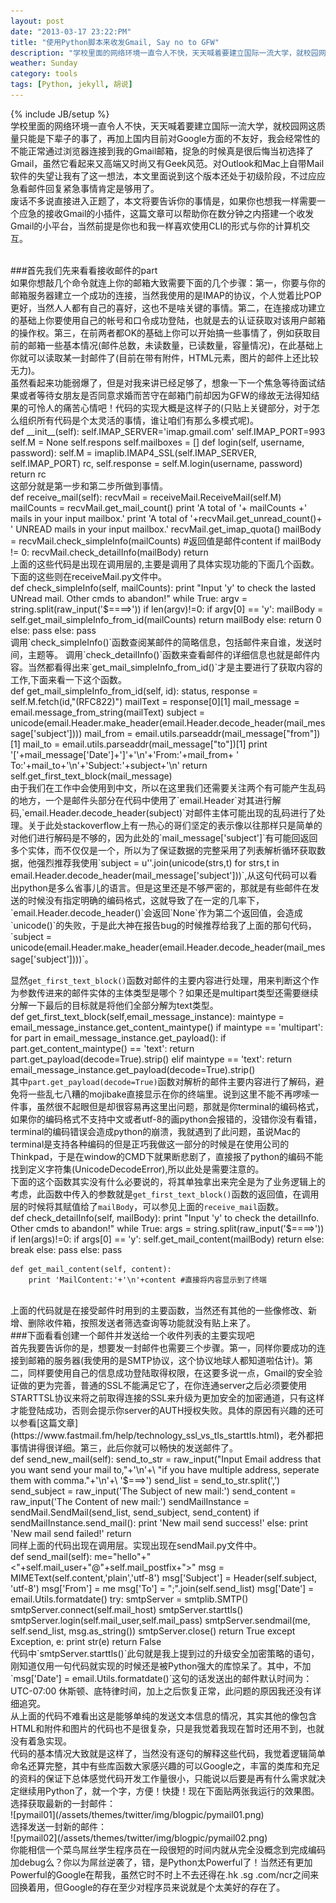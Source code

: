 ```yaml
---
layout: post
date: "2013-03-17 23:22:PM"
title: "使用Python脚本来收发Gmail, Say no to GFW"
description: "学校里面的网络环境一直令人不快，天天喊着要建立国际一流大学，就校园网这质量只能是下辈子的事了，再加上国内目前对Google方面的不友好，我会经常性的不能正常通过浏览器连接到我的Gmail邮箱，捉急的时候真是很后悔当初选择了Gmail，虽然它看起来又高端又时尚又有Geek风范。对Outlook和Mac自带Mail客户端的失望让我有了这一想法，本文里面说到这个版本还处于初级阶段，不过应急看邮件回复紧急事情肯定是够用了。"
weather: Sunday
category: tools 
tags: [Python, jekyll, 胡说]
---
```

{% include JB/setup %}
<br>
学校里面的网络环境一直令人不快，天天喊着要建立国际一流大学，就校园网这质量只能是下辈子的事了，再加上国内目前对Google方面的不友好，我会经常性的不能正常通过浏览器连接到我的Gmail邮箱，捉急的时候真是很后悔当初选择了Gmail，虽然它看起来又高端又时尚又有Geek风范。对Outlook和Mac上自带Mail软件的失望让我有了这一想法，本文里面说到这个版本还处于初级阶段，不过应应急看邮件回复紧急事情肯定是够用了。
<br>
废话不多说直接进入正题了，本文将要告诉你的事情是，如果你也想我一样需要一个应急的接收Gmail的小插件，这篇文章可以帮助你在数分钟之内搭建一个收发Gmail的小平台，当然前提是你也和我一样喜欢使用CLI的形式与你的计算机交互。

<br>
###首先我们先来看看接收邮件的part

<br>
如果你想敲几个命令就连上你的邮箱大致需要下面的几个步骤：第一，你要与你的邮箱服务器建立一个成功的连接，当然我使用的是IMAP的协议，个人觉着比POP更好，当然人人都有自己的喜好，这也不是啥关键的事情。第二，在连接成功建立的基础上你要使用自己的帐号和口令成功登陆，也就是去的认证获取对该用户邮箱的操作权。第三，在前两者都OK的基础上你可以开始搞一些事情了，例如获取目前的邮箱一些基本情况(邮件总数，未读数量，已读数量，容量情况)，在此基础上你就可以读取某一封邮件了(目前在带有附件，HTML元素，图片的邮件上还比较无力)。

<br>
虽然看起来功能弱爆了，但是对我来讲已经足够了，想象一下一个焦急等待面试结果或者等待女朋友是否同意求婚而苦守在邮箱门前却因为GFW的缘故无法得知结果的可怜人的痛苦心情吧！代码的实现大概是这样子的(只贴上关键部分，对于怎么组织所有代码是个太灵活的事情，谁让咱们有那么多模式呢)。

<br>
	def __init__(self): 
		self.IMAP_SERVER='imap.gmail.com'
		self.IMAP_PORT=993
		self.M = None
		self.respons
		self.mailboxes = [] 
	def login(self, username, password): 
		self.M = imaplib.IMAP4_SSL(self.IMAP_SERVER, self.IMAP_PORT) 
		rc, self.response = self.M.login(username, password) 
		return rc 
<br>
这部分就是第一步和第二步所做到事情。
<br>
	def receive_mail(self):       
		recvMail = receiveMail.ReceiveMail(self.M) 
		mailCounts = recvMail.get_mail_count()
		print 'A total of '+ mailCounts +' mails in your input mailbox.'
		print 'A total of '+recvMail.get_unread_count()+ ' UNREAD mails in your input mailbox.'
		recvMail.get_imap_quota()
		mailBody = recvMail.check_simpleInfo(mailCounts) #返回值是邮件content
		if mailBody != 0:
			recvMail.check_detailInfo(mailBody)
		return

<br>
上面的这些代码是出现在调用层的,主要是调用了具体实现功能的下面几个函数。
<br>
下面的这些则在receiveMail.py文件中。
<br>
    def check_simpleInfo(self, mailCounts):
    	print "Input 'y' to check the lasted UNread mail. Other cmds to abandon!"
    	while True:
			argv = string.split(raw_input('$====>'))
			if len(argv)!=0:
				if argv[0] == 'y':
					mailBody = self.get_mail_simpleInfo_from_id(mailCounts)
					return mailBody
				else:
					return 0
			else:
				pass
		else:
			pass
<br>
调用`check_simpleInfo()`函数查阅某邮件的简略信息，包括邮件来自谁，发送时间，主题等。
调用`check_detailInfo()`函数来查看邮件的详细信息也就是邮件内容。当然都看得出来`get_mail_simpleInfo_from_id()`才是主要进行了获取内容的工作,下面来看一下这个函数。
<br>
	def get_mail_simpleInfo_from_id(self, id): 
        status, response = self.M.fetch(id,"(RFC822)")
        mailText = response[0][1]
        mail_message = email.message_from_string(mailText)
        subject = unicode(email.Header.make_header(email.Header.decode_header(mail_message['subject'])))
        mail_from = email.utils.parseaddr(mail_message["from"])[1]
        mail_to = email.utils.parseaddr(mail_message["to"])[1]
		print '['+mail_message['Date']+']'+'\n'+'From:'+mail_from+ ' To:'+mail_to+'\n'+'Subject:'+subject+'\n'
        return self.get_first_text_block(mail_message)
<br>
由于我们在工作中会使用到中文，所以在这里我们还需要关注两个有可能产生乱码的地方，一个是邮件头部分在代码中使用了`email.Header`对其进行解码,`email.Header.decode_header(subject)`对邮件主体可能出现的乱码进行了处理。关于此处stackoverflow上有一热心的哥们坚定的表示像以往那样只是简单的对他们进行解码是不够的，因为此处的`mail_message['subject']`有可能回返回多个实体，而不仅仅是一个，所以为了保证数据的完整采用了列表解析循环获取数据，他强烈推荐我使用`subject = u''.join(unicode(strs,t) for strs,t in email.Header.decode_header(mail_message['subject']))`,从这句代码可以看出python是多么省事儿的语言。但是这里还是不够严密的，那就是有些邮件在发送的时候没有指定明确的编码格式，这就导致了在一定的几率下，`email.Header.decode_header()`会返回`None`作为第二个返回值，会造成`unicode()`的失败，于是此大神在报告bug的时候推荐给我了上面的那句代码，`subject = unicode(email.Header.make_header(email.Header.decode_header(mail_message['subject'])))`。

显然`get_first_text_block()`函数对邮件的主要内容进行处理，用来判断这个作为参数传进来的邮件实体的主体类型是哪个？如果还是multipart类型还需要继续分解一下最后的目标就是将他们全部分解为text类型。
<br>
	def get_first_text_block(self,email_message_instance):
        maintype = email_message_instance.get_content_maintype()
        if maintype == 'multipart':
            for part in email_message_instance.get_payload():
                if part.get_content_maintype() == 'text':
                    return part.get_payload(decode=True).strip()
        elif maintype == 'text':
            return email_message_instance.get_payload(decode=True).strip()
<br>
其中`part.get_payload(decode=True)`函数对解析的邮件主要内容进行了解码，避免将一些乱七八糟的mojibake直接显示在你的终端里。说到这里不能不再啰嗦一件事，虽然很不起眼但是却很容易再这里出问题，那就是你terminal的编码格式，如果你的编码格式不支持中文或者utf-8的画python会报错的，没错你没有看错，terminal的编码错误会造成python的崩溃，我就遇到了此问题，虽说Mac的terminal是支持各种编码的但是正巧我做这一部分的时候是在使用公司的Thinkpad，于是在window的CMD下就果断悲剧了，直接报了python的编码不能找到定义字符集(UnicodeDecodeError),所以此处是需要注意的。
<br>
下面的这个函数其实没有什么必要说的，将其单独拿出来完全是为了业务逻辑上的考虑，此函数中传入的参数就是`get_first_text_block()`函数的返回值，在调用层的时候将其赋值给了`mailBody`，可以参见上面的`receive_mail`函数。
<br>
    def check_detailInfo(self, mailBody):
    	print "Input 'y' to check the detailInfo. Other cmds to abandon!"
		while True:
    		args = string.split(raw_input('$====>'))
			if len(args)!=0:
				if args[0] == 'y':
					self.get_mail_content(mailBody)
					return
				else:
					break
			else:
				pass
    	else:
    		pass	

	def get_mail_content(self, content):
    	print 'MailContent:'+'\n'+content #直接将内容显示到了终端
<br>
上面的代码就是在接受邮件时用到的主要函数，当然还有其他的一些像修改、新增、删除收件箱，按照发送者筛选查询等功能就没有贴上来了。
<br>
###下面看看创建一个邮件并发送给一个收件列表的主要实现吧
<br>
首先我要告诉你的是，想要发一封邮件也需要三个步骤。第一，同样你要成功的连接到邮箱的服务器(我使用的是SMTP协议，这个协议地球人都知道啦估计)。第二，同样要使用自己的信息成功登陆取得权限，在这要多说一点，Gmail的安全验证做的更为完善，普通的SSL不能满足它了，在你连通server之后必须要使用STARTTSL协议来将之前取得连接的SSL来升级为更加安全的加密通道，只有这样才能登陆成功，否则会提示你server的AUTH授权失败。具体的原因有兴趣的还可以参看[这篇文章](https://www.fastmail.fm/help/technology_ssl_vs_tls_starttls.html)，老外都把事情讲得很详细。第三，此后你就可以畅快的发送邮件了。
<br>
    def send_new_mail(self):
		send_to_str = raw_input("Input Email address that you want send your mail to,"+'\n'+\
		"if you have multiple address, seperate them with comma."+'\n'+\
		'$===>')
		send_list = send_to_str.split(',')
		send_subject  = raw_input('The Subject of new mail:')
		send_content  = raw_input('The Content of new mail:')
    	sendMailInstance = sendMail.SendMail(send_list, send_subject, send_content)
		if sendMailInstance.send_mail():
			print 'New mail send success!'
		else:
			print 'New mail send failed!'
    	return
<br>
同样上面的代码出现在调用层。实现出现在sendMail.py文件中。
<br>
    def send_mail(self):  
		me="hello"+"<"+self.mail_user+"@"+self.mail_postfix+">"  
		msg = MIMEText(self.content,'plain','utf-8')  
		msg['Subject'] = Header(self.subject, 'utf-8')
		msg['From'] = me      
		msg['To'] = ";".join(self.send_list)  
		msg['Date'] = email.Utils.formatdate()
		try:  
			smtpServer = smtplib.SMTP()  
			smtpServer.connect(self.mail_host)  
			smtpServer.starttls()
			smtpServer.login(self.mail_user,self.mail_pass)  
			smtpServer.sendmail(me, self.send_list, msg.as_string())  
			smtpServer.close()  
			return True 
		except Exception, e:  
			print str(e)  
			return False  
<br>
代码中`smtpServer.starttls()`此句就是我上提到过的升级安全加密策略的语句，刚知道仅用一句代码就实现的时候还是被Python强大的库惊呆了。其中，不加`msg['Date'] = email.Utils.formatdate()`这句的话发送出的邮件默认时间为：UTC-07:00 休斯顿、底特律时间，加上之后恢复正常，此问题的原因我还没有详细追究。
<br>
从上面的代码不难看出这是能够单纯的发送文本信息的情况，其实其他的像包含HTML和附件和图片的代码也不是很复杂，只是我觉着我现在暂时还用不到，也就没有着急实现。
<br>
代码的基本情况大致就是这样了，当然没有逐句的解释这些代码，我觉着逻辑简单命名还算完整，其中有些库函数大家感兴趣的可以Google之，丰富的类库和充足的资料的保证下总体感觉代码开发工作量很小，只能说以后要是再有什么需求就决定继续用Python了，就一个字，方便！快捷！现在下面贴两张我运行的效果图。
<br>
选择获取最新的一封邮件：
<br>
![pymail01](/assets/themes/twitter/img/blogpic/pymail01.png)
<br>
选择发送一封新的邮件：
<br>
![pymail02](/assets/themes/twitter/img/blogpic/pymail02.png)
<br>
你能相信一个菜鸟屌丝学生程序员在一段很短的时间内就从完全没概念到完成编码加debug么？你以为屌丝逆袭了，错，是Python太Powerful了！当然还有更加Powerful的Google在帮我，虽然它时不时上不去还得在.hk .sg .com/ncr之间来回换着用，但Google的存在至少对程序员来说就是个太美好的存在了。
